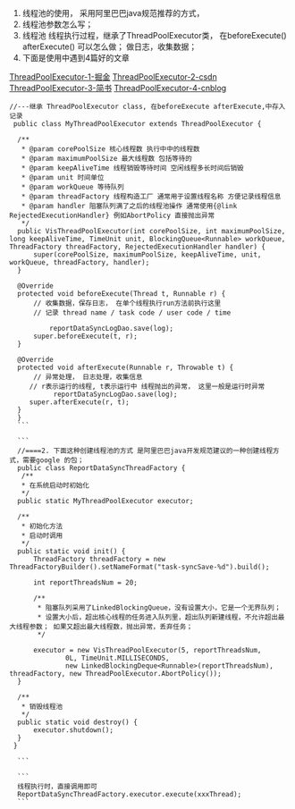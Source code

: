   1. 线程池的使用， 采用阿里巴巴java规范推荐的方式，
  2.  线程池参数怎么写； 
  3. 线程池 线程执行过程，继承了ThreadPoolExecutor类， 在beforeExecute() afterExecute() 可以怎么做； 做日志，收集数据；
  4. 下面是使用中遇到4篇好的文章


  [ThreadPoolExecutor-1-掘金](https://juejin.im/post/5b25b3d0f265da597d0a9803)
  [ThreadPoolExecutor-2-csdn](https://blog.csdn.net/qq_25806863/article/details/71126867)
  [ThreadPoolExecutor-3-简书](https://www.jianshu.com/p/b42cdf3f9af8)
  [ThreadPoolExecutor-4-cnblog](https://www.cnblogs.com/zedosu/p/6665306.html)
  
  ```
  //---继承 ThreadPoolExecutor class, 在beforeExecute afterExecute,中存入记录
   public class MyThreadPoolExecutor extends ThreadPoolExecutor {

    /**
     * @param corePoolSize 核心线程数 执行中中的线程数
     * @param maximumPoolSize 最大线程数 包括等待的
     * @param keepAliveTime 线程销毁等待时间 空闲线程多长时间后销毁
     * @param unit 时间单位
     * @param workQueue 等待队列
     * @param threadFactory 线程构造工厂 通常用于设置线程名称 方便记录线程信息
     * @param handler 阻塞队列满了之后的线程池操作 通常使用{@link RejectedExecutionHandler} 例如AbortPolicy 直接抛出异常
     */
    public VisThreadPoolExecutor(int corePoolSize, int maximumPoolSize, long keepAliveTime, TimeUnit unit, BlockingQueue<Runnable> workQueue, ThreadFactory threadFactory, RejectedExecutionHandler handler) {
        super(corePoolSize, maximumPoolSize, keepAliveTime, unit, workQueue, threadFactory, handler);
    }

    @Override
    protected void beforeExecute(Thread t, Runnable r) {
        // 收集数据，保存日志， 在单个线程执行run方法前执行这里
        // 记录 thread name / task code / user code / time

		    reportDataSyncLogDao.save(log);
        super.beforeExecute(t, r);
    }

    @Override
    protected void afterExecute(Runnable r, Throwable t) {
        // 异常处理， 日志处理，收集信息
       // r表示运行的线程, t表示运行中 线程抛出的异常， 这里一般是运行时异常
			 reportDataSyncLogDao.save(log);
       super.afterExecute(r, t);
    }
    }
    ```
    
    ```
    //====2. 下面这种创建线程池的方式 是阿里巴巴java开发规范建议的一种创建线程方式，需要google 的包；
    public class ReportDataSyncThreadFactory {
	 /**
     * 在系统启动时初始化
     */
    public static MyThreadPoolExecutor executor;

    /**
     * 初始化方法
     * 启动时调用
     */
    public static void init() {
        ThreadFactory threadFactory = new ThreadFactoryBuilder().setNameFormat("task-syncSave-%d").build();

        int reportThreadsNum = 20;
        
        /**
         * 阻塞队列采用了LinkedBlockingQueue，没有设置大小，它是一个无界队列；
         * 设置大小后，超出核心线程的任务进入队列里，超出队列新建线程，不允许超出最大线程参数； 如果又超出最大线程数，抛出异常，丢弃任务；
         */
         
        executor = new VisThreadPoolExecutor(5, reportThreadsNum,
                0L, TimeUnit.MILLISECONDS,
                new LinkedBlockingDeque<Runnable>(reportThreadsNum), threadFactory, new ThreadPoolExecutor.AbortPolicy());
    }

    /**
     * 销毁线程池
     */
    public static void destroy() {
        executor.shutdown();
    }
   }

    ```
    
    ```
    线程执行时，直接调用即可
    ReportDataSyncThreadFactory.executor.execute(xxxThread);
    ```
    
    
    
